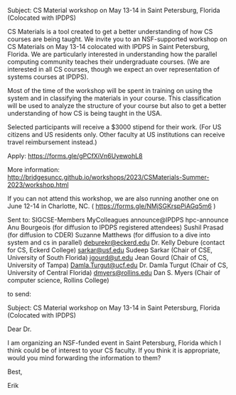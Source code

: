 Subject: CS Material workshop on May 13-14 in Saint Petersburg, Florida (Colocated with IPDPS)

CS Materials is a tool created to get a better understanding of how CS
courses are being taught. We invite you to an NSF-supported workshop
on CS Materials on May 13-14 colocated with IPDPS in Saint Petersburg,
Florida. We are particularly interested in understanding how the
parallel computing community teaches their undergraduate courses. (We
are interested in all CS courses, though we expect an over
representation of systems courses at IPDPS).

Most of the time of the workshop will be spent in training on using
the system and in classifying the materials in your course. This
classification will be used to analyze the structure of your course
but also to get a better understanding of how CS is being taught in
the USA.

Selected participants will receive a $3000 stipend for their
work. (For US citizens and US residents only. Other faculty at US
institutions can receive travel reimbursement instead.)

Apply: https://forms.gle/gPCfXiVn6UyewohL8 

More information: http://bridgesuncc.github.io/workshops/2023/CSMaterials-Summer-2023/workshop.html

If you can not attend this workshop, we are also running another one
on June 12-14 in Charlotte, NC. ( https://forms.gle/NMjSGKrspPiAGq5m6 )


Sent to:
SIGCSE-Members
MyColleagues
announce@IPDPS
hpc-announce
Anu Bourgeois (for diffusion to IPDPS registered attendees)
Sushil Prasad (for diffusion to CDER)
Suzanne Matthews (for diffusion to a dive into system and cs in parallel)
deburekr@eckerd.edu Dr. Kelly Debure (contact for CS, Eckerd College)
sarkar@usf.edu Sudeep Sarkar (Chair of CSE, University of South Florida)
jgourd@ut.edu Jean Gourd (Chair of CS, University of Tampa)
Damla.Turgut@ucf.edu Dr. Damla Turgut (Chair of CS, University of Central Florida)
dmyers@rollins.edu Dan S. Myers (Chair of computer science, Rollins College)

to send:

Subject: CS Material workshop on May 13-14 in Saint Petersburg, Florida (Colocated with IPDPS)

Dear Dr.

I am organizing an NSF-funded event in Saint Petersburg, Florida which
I think could be of interest to your CS faculty. If you think it is
appropriate, would you mind forwarding the information to them?

Best,

Erik

